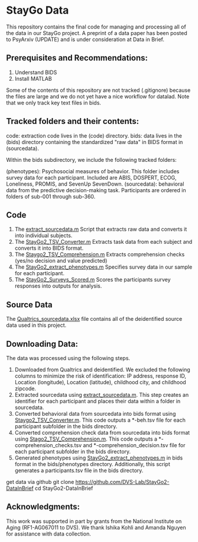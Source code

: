 # StayGo Data

This repository contains the final code for managing and processing all of the data in our StayGo project. A preprint of a data paper has been posted to PsyArxiv (UPDATE) and is under consideration at Data in Brief.

## Prerequisites and Recommendations:

1. Understand BIDS 
2. Install MATLAB

Some of the contents of this repository are not tracked (.gitignore) because the files are large and we do not yet have a nice workflow for datalad. Note that we only track key text files in bids.

## Tracked folders and their contents:

code: extraction code lives in the (code) directory.
bids: data lives in the (bids) directory containing the standardized "raw data" in BIDS format in (sourcedata).

Within the bids subdirectory, we include the following tracked folders:

(phenotypes): Psychosocial measures of behavior. This folder includes survey data for each participant. Included are ABIS, DOSPERT, ECOG, Loneliness, PROMIS, and SevenUp SevenDown.
(sourcedata): behavioral data from the predictive decision-making task. Participants are ordered in folders of sub-001 through sub-360. 

## Code 

1. The [extract_sourcedata.m](code/extract_sourcedata.m) Script that extracts raw data and converts it into individual subjects. 
2. The [StayGo2_TSV_Converter.m](code/StayGo2_TSV_Converter.m) Extracts task data from each subject and converts it into BIDS format. 
3. The [Staygo2_TSV_Comprehension.m](code/Staygo2_TSV_Comprehension.m) Extracts comprehension checks (yes/no decision and value predicted) 
4. The [StayGo2_extract_phenotypes.m](code/StayGo2_extract_phenotypes.m) Specifies survey data in our sample for each participant. 
5. The [StayGo2_Surveys_Scored.m](code/StayGo2_Surveys_Scored.m) Scores the participants survey responses into outputs for analysis.

## Source Data

The [Qualtrics_sourcedata.xlsx](bids/sourcedata/Qualtrics_sourcedata.xlsx) file contains all of the deidentified source data used in this project.

## Downloading Data:

The data was processed using the following steps.

1. Downloaded from Qualtrics and deidentified. We excluded the following columns to minimize the risk of identification: IP address, response ID, Location (longitude), Location (latitude), childhood city, and childhood zipcode.
2. Extracted sourcedata using [extract_sourcedata.m](code/extract_sourcedata.m). This step creates an identifier for each participant and places their data within a folder in sourcedata.
3. Converted behavioral data from sourcedata into bids format using [Staygo2_TSV_Converter.m](code/Staygo2_TSV_Converter.m). This code outputs a *-beh.tsv file for each participant subfolder in the bids directory. 
4. Converted comprehension check data from sourcedata into bids format using [Stago2_TSV_Comprehension.m](code/Stago2_TSV_Comprehension.m). This code outputs a *-comprehension_checks.tsv and *-comprehension_decision.tsv file for each participant subfolder in the bids directory. 
5. Generated phenotypes using [StayGo2_extract_phenotypes.m](code/StayGo2_extract_phenotypes.m) in bids format in the bids/phenotypes directory. Additionally, this script generates a participants.tsv file in the bids directory.

 get data via github
git clone https://github.com/DVS-Lab/StayGo2-DataInBrief
cd StayGo2-DataInBrief

## Acknowledgments:

This work was supported in part by grants from the National Institute on Aging (RF1-AG067011 to DVS). We thank Ishika Kohli and Amanda Nguyen for assistance with data collection.